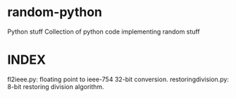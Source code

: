 # random-python
Python stuff
Collection of python code implementing random stuff
# INDEX
  fl2ieee.py: floating point to ieee-754 32-bit conversion.
  restoringdivision.py: 8-bit restoring division algorithm. 
